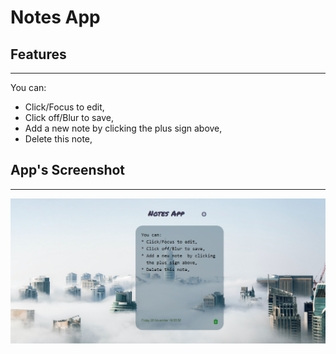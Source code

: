 # Notes App

## Features
---
You can:
* Click/Focus to edit,
* Click off/Blur to save,
* Add a new note  by clicking 
  the plus sign above,
* Delete this note,

## App's Screenshot
---
![Notes-app](/src/img/notes-app7.png)


